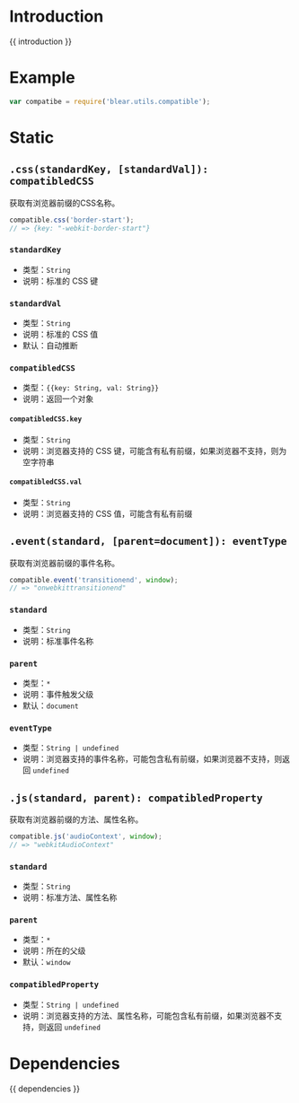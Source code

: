 # Introduction
{{ introduction }}





# Example
```js
var compatibe = require('blear.utils.compatible');
```


# Static
## `.css(standardKey, [standardVal]): compatibledCSS`
获取有浏览器前缀的CSS名称。
```js
compatible.css('border-start');
// => {key: "-webkit-border-start"}
```
### `standardKey`
- 类型：`String`
- 说明：标准的 CSS 键

### `standardVal`
- 类型：`String`
- 说明：标准的 CSS 值
- 默认：自动推断

### `compatibledCSS`
- 类型：`{{key: String, val: String}}`
- 说明：返回一个对象

#### `compatibledCSS.key`
- 类型：`String`
- 说明：浏览器支持的 CSS 键，可能含有私有前缀，如果浏览器不支持，则为空字符串

#### `compatibledCSS.val`
- 类型：`String`
- 说明：浏览器支持的 CSS 值，可能含有私有前缀


## `.event(standard, [parent=document]): eventType`
获取有浏览器前缀的事件名称。
```js
compatible.event('transitionend', window);
// => "onwebkittransitionend"
```

### `standard`
- 类型：`String`
- 说明：标准事件名称

### `parent`
- 类型：`*`
- 说明：事件触发父级
- 默认：`document`

### `eventType`
- 类型：`String | undefined`
- 说明：浏览器支持的事件名称，可能包含私有前缀，如果浏览器不支持，则返回 `undefined`





## `.js(standard, parent): compatibledProperty`
获取有浏览器前缀的方法、属性名称。
```js
compatible.js('audioContext', window);
// => "webkitAudioContext"
```

### `standard`
- 类型：`String`
- 说明：标准方法、属性名称

### `parent`
- 类型：`*`
- 说明：所在的父级
- 默认：`window`

### `compatibledProperty`
- 类型：`String | undefined`
- 说明：浏览器支持的方法、属性名称，可能包含私有前缀，如果浏览器不支持，则返回 `undefined`






# Dependencies
{{ dependencies }}




